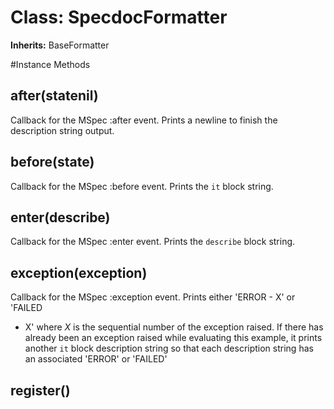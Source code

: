 # Class: SpecdocFormatter
**Inherits:** BaseFormatter
    




#Instance Methods
## after(statenil) [](#method-i-after)
Callback for the MSpec :after event. Prints a newline to finish the
description string output.

## before(state) [](#method-i-before)
Callback for the MSpec :before event. Prints the `it` block string.

## enter(describe) [](#method-i-enter)
Callback for the MSpec :enter event. Prints the `describe` block string.

## exception(exception) [](#method-i-exception)
Callback for the MSpec :exception event. Prints either 'ERROR - X' or 'FAILED
- X' where *X* is the sequential number of the exception raised. If there has
already been an exception raised while evaluating this example, it prints
another `it` block description string so that each description string has an
associated 'ERROR' or 'FAILED'

## register() [](#method-i-register)

